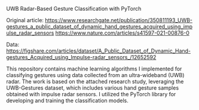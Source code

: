 UWB Radar-Based Gesture Classification with PyTorch

Original article:
https://www.researchgate.net/publication/350811193_UWB-gestures_a_public_dataset_of_dynamic_hand_gestures_acquired_using_impulse_radar_sensors 
https://www.nature.com/articles/s41597-021-00876-0

Data:
https://figshare.com/articles/dataset/A_Public_Dataset_of_Dynamic_Hand-gestures_Acquired_using_Impulse-radar_sensors_/12652592

This repository contains machine learning algorithms I implemented for classifying gestures using data collected from an ultra-wideband (UWB) radar. The work is based on the attached research study, leveraging the UWB-Gestures dataset, which includes various hand gesture samples obtained with impulse radar sensors. I utilized the PyTorch library for developing and training the classification models.

